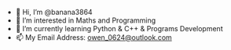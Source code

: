 - 👋 Hi, I’m @banana3864
- 👀 I’m interested in Maths and Programming
- 🌱 I’m currently learning Python & C++ & Programs Development
- 📫 My Email Address: owen_0624@outlook.com
